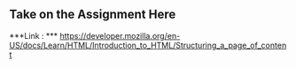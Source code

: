 ## Take on the Assignment Here
***Link : *** https://developer.mozilla.org/en-US/docs/Learn/HTML/Introduction_to_HTML/Structuring_a_page_of_content